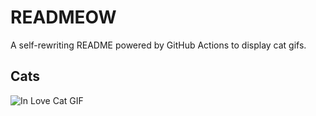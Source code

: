 # READMEOW

A self-rewriting README powered by GitHub Actions to display cat gifs.

## Cats

![In Love Cat GIF](https://media4.giphy.com/media/MDJ9IbxxvDUQM/200.gif?cid=9acd02da9i3uwwzkgs03a4dbs9jstkx79j7aop3eqpr9aecb&ep=v1_gifs_search&rid=200.gif&ct=g)
